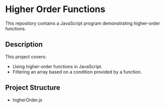# Higher Order Functions

This repository contains a JavaScript program demonstrating higher-order functions.

## Description

This project covers:
- Using higher-order functions in JavaScript.
- Filtering an array based on a condition provided by a function.

## Project Structure

- higherOrder.js

